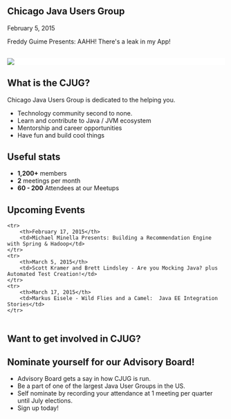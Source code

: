 ## Chicago Java Users Group

February 5, 2015

Freddy Guime Presents: AAHH! There's a leak in my App!

<div style="background-color: white; margin-top: 30px;">
	<img src="images/cjug.gif" style="border: none; box-shadow: none;"/>
</div>


## What is the CJUG?

Chicago Java Users Group is dedicated to the helping you.

* Technology community second to none.
* Learn and contribute to Java / JVM ecosystem
* Mentorship and career opportunities
* Have fun and build cool things


## Useful stats

* **1,200+** members
* **2** meetings per month
* **60 - 200** Attendees at our Meetups


## Upcoming Events

<table class="upcoming-events">
	
	<tr>
		<th>February 17, 2015</th>
		<td>Michael Minella Presents: Building a Recommendation Engine with Spring & Hadoop</td>
	</tr>
	<tr>
		<th>March 5, 2015</th>
		<td>Scott Kramer and Brett Lindsley - Are you Mocking Java? plus Automated Test Creation!</td>
	</tr>
	<tr>
		<th>March 17, 2015</th>
		<td>Markus Eisele - Wild Flies and a Camel:  Java EE Integration Stories</td>
	</tr>
	
	
</table>


## Want to get involved in CJUG?


## Nominate yourself for our Advisory Board!
* Advisory Board gets a say in how CJUG is run.
* Be a part of one of the largest Java User Groups in the US.
* Self nominate by recording your attendance at 1 meeting per quarter until July elections.
* Sign up today!
